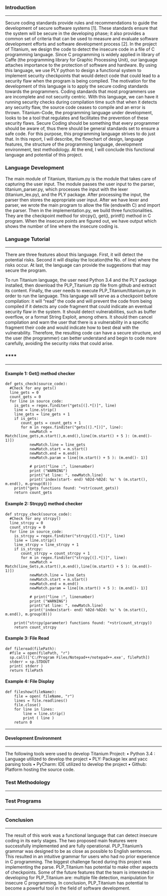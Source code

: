 ### **Introduction**
---
 Secure coding standards provide rules and recommendations to guide the development of secure software systems [1]. These standards ensure that the system will be secure in the developing phase; it also provides a common set of criteria that can be used to measure and evaluate software development efforts and software development process [2]. In the project of Titanium, we design the code to detect the insecure code in a file of C programming language. Since C programming is widely applied in library of Caffe (the programming library for Graphic Processing Unit), our language attaches importance to the protection of software and hardware. By using this language, we use PLY python to design a functional system to implement security checkpoints that would detect code that could lead to a security flaw when the program is being complied.
The motivation for the development of this language is to apply the secure coding standards towards the programmers. Coding standards that most programmers use are incomplete and not security centric. With this language, we can have it running security checks during compilation time such that when it detects any security flaw, the source code ceases to compile and an error is thrown. 
Titanium-Code, the programming language under development, looks to be a tool that regulates and facilitates the prevention of these security flaws. Secure Coding should be something that every programmer should be aware of, thus there should be general standards set to ensure a safe code. For this purpose, this programming language strives to do just that. 
In this report, I will describe, the flowchart of design, language features, the structure of the programming language, development environment, test methodology. At the end, I will conclude this functional language and potential of this project. 

### **Language Development**
The main module of Titanium, titanium.py is the module that takes care of capturing the user input. 
The module passes the user input to the parser, titanium_parser.py, which processes the input with the lexer (titanium_lex.py), and the PLY package. 
After processing the input, the parser then stores the appropriate user input. After we have lexer and parser, we wrote the main program to allow the file (endswith C) and import the parser. 
Then in the implementation.py, we build three functionalities. 
They are the checkpoint method for strcpy(), get(), printf() method in C program. 
When the insecure points are figured out, we have output which shows the number of line where the insecure coding is.

### **Language Tutorial**
---
There are three features about this language. First, it will detect the potential risks. Second it will 
display the location(the No. of line) where the risks occur. At last, the language can provide the 
suggestions that may secure the program. 

To run Titanium language, the user need Python 3.4 and the PLY package installed, then download the PLP_Titanium zip file from github and extract its content. Finally, the user needs to execute PLP_Titanium/titanium.py in order to run the language. 
	This language will serve as a checkpoint before compilation: it will “read” the code and will prevent the code from being compiled if it detects any code fragment that could indicate an eventual security flaw in the system. It should detect vulnerabilities, such as buffer overflow, or a format String Exploit, among others. It should then cancel compilation and warn the user that there is a vulnerability in a specific fragment their code and would indicate how to best deal with the vulnerability. Therefore, the resulting code can have a secure structure, and the user (the programmer) can better understand and begin to code more carefully, avoiding the security risks that could arise.
 

### ****
---
#### Example 1: Get() method checker
```
def gets_check(source_code):
  #Check for any gets()
  line_gets = 0
  count_gets = 0
  for line in source_code:
    is_gets = regex.finditer("gets[(].*[)]", line)
    line = line.strip()
    line_gets = line_gets + 1
    if is_gets:
       count_gets = count_gets + 1
       for m in regex.finditer("gets[(].*[)]", line):
           newMatch = Match(line_gets,m.start(),m.end(),line[(m.start() + 5 ): (m.end()- 1)])
           newMatch.line = line_gets
           newMatch.start = m.start()
           newMatch.end = m.end()
           newMatch.param = line[(m.start() + 5 ): (m.end()- 1)]

           # print("line :", linenumber)
           print ("WARNING")
           print("at line: ", newMatch.line)
           print('index(start- end) %02d-%02d: %s' % (m.start(), m.end(), m.group(0)))
    print("gets functions found: "+str(count_gets))
    return count_gets
```
#### Example 2: Strcpy() method checker
```
def strcpy_check(source_code):
  #Check for any strcpy()
  line_strcpy = 0
  count_strcpy = 0
  for line in source_code:
    is_strcpy = regex.finditer("strcpy[(].*[)]", line)
    line = line.strip()
    line_strcpy = line_strcpy + 1
    if is_strcpy:
       count_strcpy = count_strcpy + 1
       for m in regex.finditer("strcpy[(].*[)]", line):
           newMatch = Match(line_Gets,m.start(),m.end(),line[(m.start() + 5 ): (m.end()- 1)])
           newMatch.line = line_Gets
           newMatch.start = m.start()
           newMatch.end = m.end()
           newMatch.param = line[(m.start() + 5 ): (m.end()- 1)]

           # print("line :", linenumber)
           print ("WARNING")
           print("at line: ", newMatch.line)
           print('index(start- end) %02d-%02d: %s' % (m.start(), m.end(), m.group(0)))

    print("strcpy(parameter) functions found: "+str(count_strcpy))
    return count_strcpy
```

#### Example 3: File Read
```
def fileread(filePath):
  #file = open(filePath, "r")
  sp.call(['C:/Program Files/Notepad++/notepad++.exe', filePath])
  stderr = sp.STDOUT
  print( stderr )
  return filePath
```

#### Example 4: File Display
```
def fileshow(fileName):
    file = open( fileName, "r")
    lines = file.readlines()
    file.close()
    for line in lines:
        line = line.strip()
        print ( line )
    return 0
```





---
#### **Development Environment**
---
The following tools were used to develop Titanium Project:
• Python 3.4 : Language utilized to develop the project
• PLY: Package lex and yacc parsing tools
• PyCharm: IDE utilized to develop the project
• Github: Platform hosting the source code.

### **Test Methodology**
---

### **Test Programs**
---

### **Conclusion**
---
The result of this work was a functional language that can detect insecure coding in its early stages. The two proposed main features were successfully implemented and are fully operational. PLP_Titanium’s grammar was designed to be as close as possible to English sentences. This resulted in an intuitive grammar for users who had no prior experience in C programming. The biggest challenge faced during this project was implementing the parse. 
PLP_Titanium has potential to make other aspects of checkpoints. Some of the future features that the team is interested in developing for PLP_Titanium are: multiple file detection, manipulation for insecure C programming. In conclusion, PLP_Titanium has potential to become a powerful tool in the field of software development.


